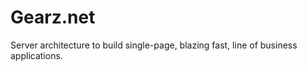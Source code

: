 Gearz.net
=========

Server architecture to build single-page, blazing fast, line of business applications. 
